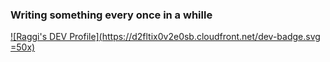 ### Writing something every once in a whille  
[![Raggi's DEV Profile](https://d2fltix0v2e0sb.cloudfront.net/dev-badge.svg =50x)](https://dev.to/ragrag)


<!--
**ragrag/ragrag** is a ✨ _special_ ✨ repository because its `README.md` (this file) appears on your GitHub profile.

Here are some ideas to get you started:

- 🔭 I’m currently working on ...
- 🌱 I’m currently learning ...
- 👯 I’m looking to collaborate on ...
- 🤔 I’m looking for help with ...
- 💬 Ask me about ...
- 📫 How to reach me: ...
- 😄 Pronouns: ...
- ⚡ Fun fact: ...
-->
